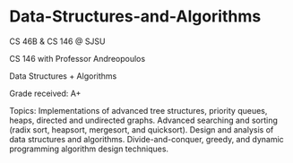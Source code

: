 # Data-Structures-and-Algorithms
CS 46B &amp; CS 146 @ SJSU


CS 146 with Professor Andreopoulos

Data Structures + Algorithms

Grade received: A+

Topics: Implementations of advanced tree structures, priority queues, heaps, directed and undirected graphs. Advanced searching and sorting (radix sort, heapsort, mergesort, and quicksort). Design and analysis of data structures and algorithms. Divide-and-conquer, greedy, and dynamic programming algorithm design techniques.

